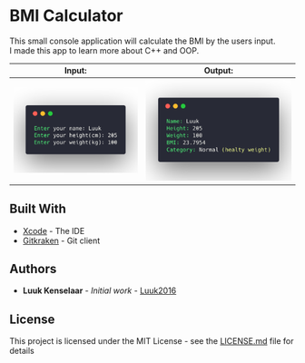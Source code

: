 # BMI Calculator
This small console application will calculate the BMI by the users input. <br>
I made this app to learn more about C++ and OOP.

Input:             |  Output:
:-------------------------:|:-------------------------:
![pic1](https://raw.githubusercontent.com/Luuk2016/bmi-calculator-cpp/master/images/1.png)  |  ![pic2](https://raw.githubusercontent.com/Luuk2016/bmi-calculator-cpp/master/images/2.png)

## Built With

* [Xcode](https://developer.apple.com/xcode/) - The IDE
* [Gitkraken](https://gitkraken.com) - Git client

## Authors

* **Luuk Kenselaar** - *Initial work* - [Luuk2016](https://github.com/luuk2016)

## License

This project is licensed under the MIT License - see the [LICENSE.md](LICENSE.md) file for details
